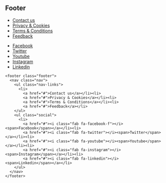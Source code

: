## Footer

<footer class="footer">
  <nav class="nav">
    <ul class="nav-links">
      <li>
        <a href="#">Contact us</a></li><li>
        <a href="#">Privacy & Cookies</a></li><li>
        <a href="#">Terms & Conditions</a></li><li>
        <a href="#">Feedback</a></li>
    </ul>
    <ul class="social">
      <li>
        <a href="#"><i class="fab fa-facebook-f"></i><span>Facebook</span></a></li><li>
        <a href="#"><i class="fab fa-twitter"></i><span>Twitter</span></a></li><li>
        <a href="#"><i class="fab fa-youtube"></i><span>Youtube</span></a></li><li>
        <a href="#"><i class="fab fa-instagram"></i><span>Instagram</span></a></li><li>
        <a href="#"><i class="fab fa-linkedin"></i><span>Linkedin</span></a></li>
    </ul>
  </nav>
</footer>

    <footer class="footer">
      <nav class="nav">
        <ul class="nav-links">
          <li>
            <a href="#">Contact us</a></li><li>
            <a href="#">Privacy & Cookies</a></li><li>
            <a href="#">Terms & Conditions</a></li><li>
            <a href="#">Feedback</a></li>
        </ul>
        <ul class="social">
          <li>
            <a href="#"><i class="fab fa-facebook-f"></i><span>Facebook</span></a></li><li>
            <a href="#"><i class="fab fa-twitter"></i><span>Twitter</span></a></li><li>
            <a href="#"><i class="fab fa-youtube"></i><span>Youtube</span></a></li><li>
            <a href="#"><i class="fab fa-instagram"></i><span>Instagram</span></a></li><li>
            <a href="#"><i class="fab fa-linkedin"></i><span>Linkedin</span></a></li>
        </ul>
      </nav>
    </footer>